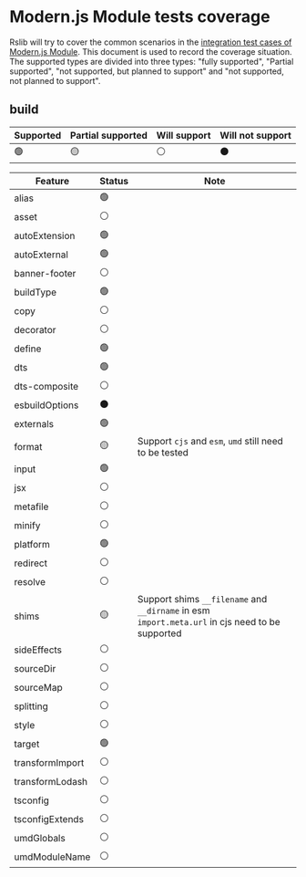# Modern.js Module tests coverage

Rslib will try to cover the common scenarios in the [integration test cases of Modern.js Module](https://github.com/web-infra-dev/modern.js/tree/main/tests/integration/module). This document is used to record the coverage situation. The supported types are divided into three types: "fully supported", "Partial supported", "not supported, but planned to support" and "not supported, not planned to support".

## build

| Supported | Partial supported | Will support | Will not support |
| --------- | ----------------- | ------------ | ---------------- |
| 🟢        | 🟡                | ⚪️           | ⚫️              |

| Feature         | Status | Note                                                                                                 |
| --------------- | ------ | ---------------------------------------------------------------------------------------------------- |
| alias           | 🟢     |                                                                                                      |
| asset           | ⚪️     |                                                                                                      |
| autoExtension   | 🟢     |                                                                                                      |
| autoExternal    | 🟢     |                                                                                                      |
| banner-footer   | ⚪️     |                                                                                                      |
| buildType       | 🟢     |                                                                                                      |
| copy            | ⚪️     |                                                                                                      |
| decorator       | ⚪️     |                                                                                                      |
| define          | 🟢     |                                                                                                      |
| dts             | 🟢     |                                                                                                      |
| dts-composite   | ⚪️     |                                                                                                      |
| esbuildOptions  | ⚫️    |                                                                                                      |
| externals       | 🟢     |                                                                                                      |
| format          | 🟡     | Support `cjs` and `esm`, `umd` still need to be tested                                               |
| input           | 🟢     |                                                                                                      |
| jsx             | ⚪️     |                                                                                                      |
| metafile        | ⚪️     |                                                                                                      |
| minify          | ⚪️     |                                                                                                      |
| platform        | 🟢     |                                                                                                      |
| redirect        | ⚪️     |                                                                                                      |
| resolve         | ⚪️     |                                                                                                      |
| shims           | 🟡     | Support shims `__filename` and `__dirname` in esm</br> `import.meta.url` in cjs need to be supported |
| sideEffects     | ⚪️     |                                                                                                      |
| sourceDir       | ⚪️     |                                                                                                      |
| sourceMap       | ⚪️     |                                                                                                      |
| splitting       | ⚪️     |                                                                                                      |
| style           | ⚪️     |                                                                                                      |
| target          | 🟢     |                                                                                                      |
| transformImport | ⚪️     |                                                                                                      |
| transformLodash | ⚪️     |                                                                                                      |
| tsconfig        | ⚪️     |                                                                                                      |
| tsconfigExtends | ⚪️     |                                                                                                      |
| umdGlobals      | ⚪️     |                                                                                                      |
| umdModuleName   | ⚪️     |                                                                                                      |
